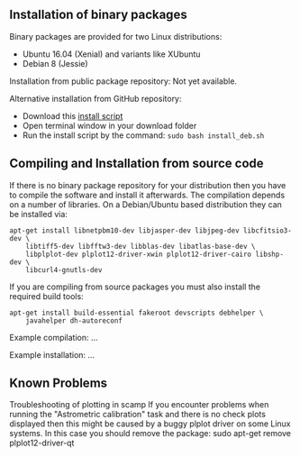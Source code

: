 

## Installation of binary packages

Binary packages are provided for two Linux distributions:
- Ubuntu 16.04 (Xenial) and variants like XUbuntu
- Debian 8 (Jessie)

Installation from public package repository: Not yet available.

Alternative installation from GitHub repository:
- Download this
  [install script](https://github.com/ewelot/airtools/raw/master/install_deb.sh)
- Open terminal window in your download folder
- Run the install script by the command: `sudo bash install_deb.sh`


## Compiling and Installation from source code

If there is no binary package repository for your distribution then you
have to compile the software and install it afterwards. The compilation depends
on a number of libraries. On a Debian/Ubuntu based distribution they can be
installed via:

    apt-get install libnetpbm10-dev libjasper-dev libjpeg-dev libcfitsio3-dev \
        libtiff5-dev libfftw3-dev libblas-dev libatlas-base-dev \
        libplplot-dev plplot12-driver-xwin plplot12-driver-cairo libshp-dev \
        libcurl4-gnutls-dev

If you are compiling from source packages you must also install the
required build tools:

    apt-get install build-essential fakeroot devscripts debhelper \
        javahelper dh-autoreconf

Example compilation:
    ...

Example installation:
    ...


## Known Problems

Troubleshooting of plotting in scamp
If you encounter problems when running the "Astrometric calibration" task
and there is no check plots displayed then this might be caused by a buggy
plplot driver on some Linux systems.
In this case you should remove the package:
    sudo apt-get remove plplot12-driver-qt
